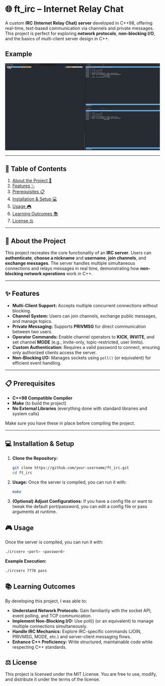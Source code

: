 # 🌐 ft_irc – Internet Relay Chat

A custom **IRC (Internet Relay Chat) server** developed in C++98, offering real-time, text-based communication via channels and private messages. This project is perfect for exploring **network protocols**, **non-blocking I/O**, and the basics of multi-client server design in C++.

## Example
![exemple](irc_exemple.gif)

---

## 📖 Table of Contents

1. [About the Project 🚀](#-about-the-project)
2. [Features ✨](#-features)
3. [Prerequisites 📋](#-prerequisites)
4. [Installation & Setup 💻](#-installation--setup)
5. [Usage 🎮](#-usage)
6. [Learning Outcomes 📚](#-learning-outcomes)
7. [License ⚖️](#-license)

---

## 🚀 About the Project

This project recreates the core functionality of an **IRC server**. Users can **authenticate**, **choose a nickname** and **username**, **join channels**, and **exchange messages**. The server handles multiple simultaneous connections and relays messages in real time, demonstrating how **non-blocking network operations** work in C++.

---

## ✨ Features

- **Multi-Client Support:** Accepts multiple concurrent connections without blocking.  
- **Channel System:** Users can join channels, exchange public messages, and manage topics.  
- **Private Messaging:** Supports **PRIVMSG** for direct communication between two users.  
- **Operator Commands:** Enable channel operators to **KICK**, **INVITE**, and set channel **MODE** (e.g., invite-only, topic-restricted, user limits).  
- **Custom Authentication:** Requires a valid password to connect, ensuring only authorized clients access the server.  
- **Non-Blocking I/O:** Manages sockets using `poll()` (or equivalent) for efficient event handling.

---

## 📋 Prerequisites

- **C++98 Compatible Compiler**  
- **Make** (to build the project)  
- **No External Libraries** (everything done with standard libraries and system calls)

Make sure you have these in place before compiling the project.

---

## 💻 Installation & Setup

1. **Clone the Repository:**
   ```bash
   git clone https://github.com/your-username/ft_irc.git
   cd ft_irc
2. **Usage:**
   Once the server is compiled, you can run it with:
   ```bash
   make
3. **(Optional) Adjust Configurations:**
    If you have a config file or want to tweak the default port/password, you can edit a config file or pass arguments at runtime.
## 🎮 Usage

Once the server is compiled, you can run it with:
```bash
./ircserv <port> <password>
```
**Example Execution:**
```bash
./ircserv 7776 pass
```
## 📚 Learning Outcomes
By developing this project, I was able to:
- **Understand Network Protocols:** Gain familiarity with the socket API, event polling, and TCP communication.
- **Implement Non-Blocking I/O:** Use poll() (or an equivalent) to manage multiple connections simultaneously.
- **Handle IRC Mechanics:** Explore IRC-specific commands (JOIN, PRIVMSG, MODE, etc.) and server-client messaging flows.
- **Enhance C++ Proficiency:** Write structured, maintainable code while respecting C++ standards.
## ⚖️ License
This project is licensed under the MIT License. You are free to use, modify, and distribute it under the terms of the license.